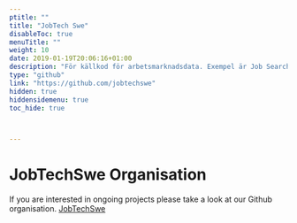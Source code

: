 ```yaml
---
ptitle: ""
title: "JobTech Swe"
disableToc: true
menuTitle: ""
weight: 10
date: 2019-01-19T20:06:16+01:00
description: "För källkod för arbetsmarknadsdata. Exempel är Job Search api:et."
type: "github"
link: "https://github.com/jobtechswe"
hidden: true
hiddensidemenu: true
toc_hide: true



---
```


# JobTechSwe Organisation #

If you are interested in ongoing projects please take a look at our Github organisation. [JobTechSwe](https://github.com/jobtechswe)
